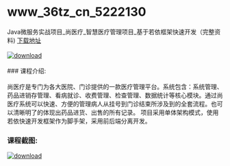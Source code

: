 # www_36tz_cn_5222130
Java微服务实战项目_尚医疗_智慧医疗管理项目_基于若依框架快速开发（完整资料)
[下载地址](http://www.36tz.cn/article/5222130 "下载地址")
<br/></br>[![download](http://36tz.cn/muke_img/2021_12_1-68.png "下载地址")](http://www.36tz.cn/article/5222130 "下载地址")
<br/></br>### 课程介绍:<br/></br>尚医疗是专门为各大医院、门诊提供的一款医疗管理平台。系统包含：系统管理、药品进销存管理、看病就诊、收费管理、检查管理、数据统计等核心模块。通过尚医疗系统可以快速、方便的管理病人从挂号到门诊结束所涉及到的全套流程。也可以清晰明了的体现出药品进货、出售的所有记录。
项目采用单体架构模式，使用若依快速开发框架作为脚手架，采用前后端分离开发。

### 课程截图:
[![download](http://36tz.cn/muke_img/2021_12_2-35.png "下载地址")](http://www.36tz.cn/article/5222130 "下载地址")
